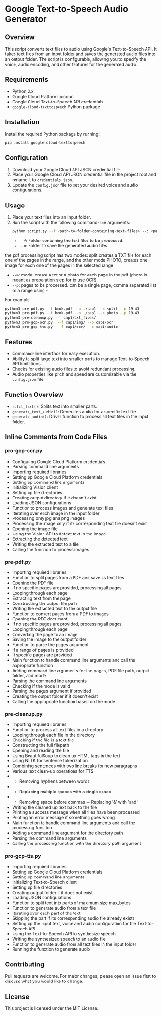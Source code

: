 # Google Text-to-Speech Audio Generator

## Overview
This script converts text files to audio using Google's Text-to-Speech API. It takes text files from an input folder and saves the generated audio files into an output folder. The script is configurable, allowing you to specify the voice, audio encoding, and other features for the generated audio.

## Requirements
- Python 3.x
- Google Cloud Platform account
- Google Cloud Text-to-Speech API credentials
- `google-cloud-texttospeech` Python package

## Installation
Install the required Python package by running:
```bash
pip install google-cloud-texttospeech
```

## Configuration
1. Download your Google Cloud API JSON credential file.
2. Place your Google Cloud API JSON credential file in the project root and rename it to `credentials.json`.
3. Update the `config.json` file to set your desired voice and audio configurations.

## Usage
1. Place your text files into an input folder.
2. Run the script with the following command-line arguments:
    ```bash
    python script.py --f <path-to-folder-containing-text-files> --o <path-to-folder-to-save-generated-audio-files>
    ```
   - `--f`: Folder containing the text files to be processed.
   - `--o`: Folder to save the generated audio files.

the pdf processing script has two modes: split creates a TXT file for each one of the pages in the range, and the other mode PHOTO, creates one image for each one of the pages in the selected range.


   - `--m`: mode: create a txt or a photo for each page in the pdf (photo is meant as preparation step for to use OCR)
   - `--p`: pages to be processed. can be a single page, comma separated list or a range using -


For example:
```bash
python3 pre-pdf.py --f book.pdf --o ./cap1 --m split --p 19-43
python3 pre-pdf.py --f book.pdf --o ./cap1 --m photo --p 19-43
python3 pre-cleanup.py --f cap1/txt_files/
python3 pro-gcp-ocr.py  --f cap1/img/ --o cap1/ocr
python3 pro-gcp-tts.py  --f cap1/ocr/ --o cap1/audio
```

## Features
- Command-line interface for easy execution.
- Ability to split large text into smaller parts to manage Text-to-Speech API limitations.
- Checks for existing audio files to avoid redundant processing.
- Audio properties like pitch and speed are customizable via the `config.json` file.

## Function Overview
- `split_text()`: Splits text into smaller parts.
- `generate_text_audio()`: Generates audio for a specific text file.
- `generate_audio()`: Driver function to process all text files in the input folder.


## Inline Comments from Code Files

### pro-gcp-ocr.py

- Configuring Google Cloud Platform credentials
- Parsing command line arguments
- Importing required libraries
- Setting up Google Cloud Platform credentials
- Setting up command line arguments
- Initializing Vision client
- Setting up file directories
- Creating output directory if it doesn't exist
- Loading JSON configurations
- Function to process images and generate text files
- Iterating over each image in the input folder
- Processing only jpg and png images
- Processing the image only if its corresponding text file doesn't exist
- Opening the image file
- Using the Vision API to detect text in the image
- Extracting the detected text
- Writing the extracted text to a file
- Calling the function to process images

### pre-pdf.py

- Importing required libraries
- Function to split pages from a PDF and save as text files
- Opening the PDF file
- If no specific pages are provided, processing all pages
- Looping through each page
- Extracting text from the page
- Constructing the output file path
- Writing the extracted text to the output file
- Function to convert pages from a PDF to images
- Opening the PDF document
- If no specific pages are provided, processing all pages
- Looping through each page
- Converting the page to an image
- Saving the image to the output folder
- Function to parse the pages argument
- If a range of pages is provided
- If specific pages are provided
- Main function to handle command line arguments and call the appropriate function
- Adding command line arguments for the pages, PDF file path, output folder, and mode
- Parsing the command line arguments
- Checking if the mode is valid
- Parsing the pages argument if provided
- Creating the output folder if it doesn't exist
- Calling the appropriate function based on the mode

### pre-cleanup.py

- Importing required libraries
- Function to process all text files in a directory
- Looping through each file in the directory
- Checking if the file is a text file
- Constructing the full filepath
- Opening and reading the file
- Using BeautifulSoup to clean up HTML tags in the text
- Using NLTK for sentence tokenization
- Combining sentences with two line breaks for new paragraphs
- Various text clean-up operations for TTS
- - Removing hyphens between words
- - Replacing multiple spaces with a single space
- - Removing space before commas
-- Replacing '&' with 'and'
- Writing the cleaned up text back to the file
- Printing a success message when all files have been processed
- Printing an error message if something goes wrong
- Main function to handle command line arguments and call the processing function
- Adding a command line argument for the directory path
- Parsing the command line arguments
- Calling the processing function with the directory path argument

### pro-gcp-tts.py

- Importing required libraries
- Setting up Google Cloud Platform credentials
- Setting up command line arguments
- Initializing Text-to-Speech client
- Setting up file directories
- Creating output folder if it does not exist
- Loading JSON configurations
- Function to split text into parts of maximum size max_bytes
- Function to generate audio from a text file
- Iterating over each part of the text
- Skipping the part if its corresponding audio file already exists
- Setting up the input text, voice and audio configuration for the Text-to-Speech API
- Using the Text-to-Speech API to synthesize speech
- Writing the synthesized speech to an audio file
- Function to generate audio from all text files in the input folder
- Running the function to generate audio

## Contributing
Pull requests are welcome. For major changes, please open an issue first to discuss what you would like to change.

## License
This project is licensed under the MIT License.
